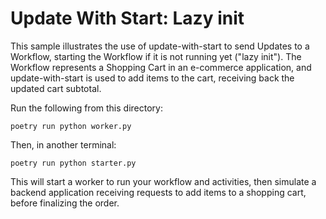 # Update With Start: Lazy init

This sample illustrates the use of update-with-start to send Updates to a Workflow, starting the Workflow if
it is not running yet ("lazy init"). The Workflow represents a Shopping Cart in an e-commerce application, and
update-with-start is used to add items to the cart, receiving back the updated cart subtotal.

Run the following from this directory:

    poetry run python worker.py

Then, in another terminal:

    poetry run python starter.py

This will start a worker to run your workflow and activities, then simulate a backend application receiving
requests to add items to a shopping cart, before finalizing the order.
